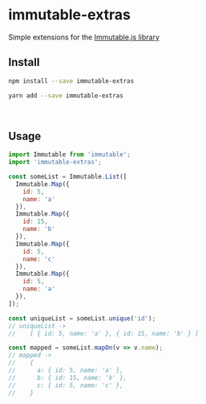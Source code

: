 immutable-extras
================

Simple extensions for the [Immutable.js library](https://github.com/facebook/immutable-js/)

Install
-------

```bash
npm install --save immutable-extras
```
```bash
yarn add --save immutable-extras
```

<br>

Usage
-----

```javascript
import Immutable from 'immutable';
import 'immutable-extras';

const someList = Immutable.List([
  Immutable.Map({
    id: 5,
    name: 'a'
  }),
  Immutable.Map({
    id: 15,
    name: 'b'
  }),
  Immutable.Map({
    id: 5,
    name: 'c'
  }),
  Immutable.Map({
    id: 5,
    name: 'a'
  }),
]);

const uniqueList = someList.unique('id');
// uniqueList ->
//    [ { id: 5, name: 'a' }, { id: 15, name: 'b' } ]

const mapped = someList.mapOn(v => v.name);
// mapped ->
//    {
//      a: { id: 5, name: 'a' },
//      b: { id: 15, name: 'b' },
//      c: { id: 5, name: 'c' },
//    }
```
